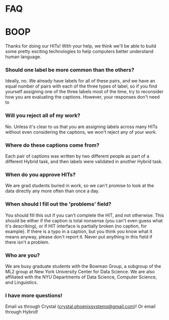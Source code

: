 # FAQ

# BOOP 

Thanks for doing our HITs! With your help, we think we'll be able to build some pretty exciting technologies to help computers better understand human language.

### Should one label be more common than the others?
Ideally, no. We already have labels for all of these pairs, and we have an equal number of pairs with each of the three types of label, so if you find yourself assigning one of the three labels most of the time, try to reconsider how you are evaluating the captions. However, your responses don't need to 

### Will you reject all of my work?
No. Unless it's clear to us that you are assigning labels across many HITs without even considering the captions, we won't reject any of your work.

### Where do these captions come from?
Each pair of captions was written by two different people as part of a different Hybrid task, and then labels were validated in another Hybrid task.

### When do you approve HITs?
We are grad students buried in work, so we can't promise to look at the data directly any more often than once a day.

### When should I fill out the 'problems' field?
You should fill this out if you can't complete the HIT, and not otherwise. This should be either if the caption is total nonsense (you can't even guess what it's describing), or if HIT interface is partially broken (no caption, for example). If there is a typo in a caption, but you think you know what it means anyway, please don't report it. Never put anything in this field if there isn't a problem.

### Who are you?
We are busy graduate students with the Bowman Group, a subgroup of the ML2 group at New York University Center for Data Science. We are also affiliated with the NYU Departments of Data Science, Computer Science, and Linguistics.

### I have more questions!
Email us through Crystal (crystal.phoenixsystems@gmail.com)! Or email through Hybrid!